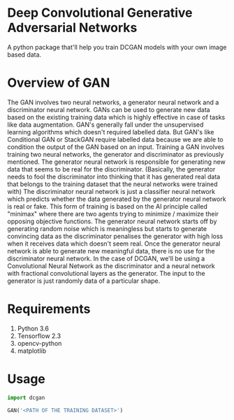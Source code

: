 # Deep Convolutional Generative Adversarial Networks
A python package that'll help you train DCGAN models with your own image based data.

# Overview of GAN 
The GAN involves two neural networks, a generator neural network and a discriminator neural network. 
GANs can be used to generate new data based on the existing training data which is highly effective in case of tasks like data augmentation.
GAN's generally fall under the unsupervised learning algorithms which doesn't required labelled data. 
But GAN's like Conditional GAN or StackGAN require labelled data because we are able to condition the output of the GAN based on an input.
Training a GAN involves training two neural networks, the generator and discriminator as previously mentioned. 
The generator neural network is responsible for generating new data that seems to be real for the discriminator. (Basically, the generator needs to fool the discriminator into thinking that it has generated real data that belongs to the training dataset that the neural networks were trained with)
The discriminator neural network is just a classifier neural network which predicts whether the data generated by the generator neural network is real or fake.
This form of training is based on the AI principle called "minimax" where there are two agents trying to minimize / maximize their opposing objective functions.
The generator neural network starts off by generating random noise which is meaningless but starts to generate convincing data as the discriminator penalises the generator with high loss when it receives data which doesn't seem real.
Once the generator neural network is able to generate new meaningful data, there is no use for the discriminator neural network. In the case of DCGAN, we'll be using a Convolutional Neural Network as the discriminator and a neural network with fractional convolutional layers as the generator.
The input to the generator is just randomly data of a particular shape.

# Requirements
1. Python 3.6
2. Tensorflow 2.3
3. opencv-python
4. matplotlib

# Usage
```python
import dcgan

GAN('<PATH OF THE TRAINING DATASET>')
```
